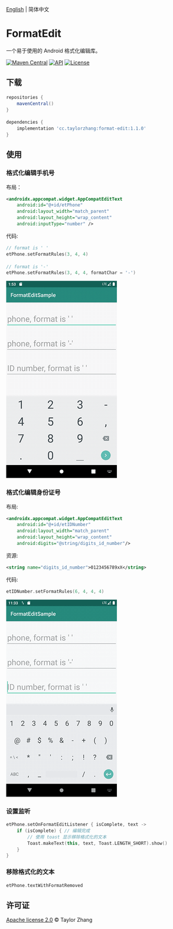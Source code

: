 [English](./README.md) | 简体中文

# FormatEdit

一个易于使用的 Android 格式化编辑库。

[![Maven Central](https://img.shields.io/maven-central/v/cc.taylorzhang/format-edit.svg?style=flat)](https://search.maven.org/artifact/cc.taylorzhang/format-edit)
[![API](https://img.shields.io/badge/API-14%2B-brightgreen.svg?style=flat)](https://android-arsenal.com/api?level=14)
[![License](https://img.shields.io/badge/License-Apache--2.0-brightgreen.svg?style=flat)](LICENSE)

## 下载

```groovy
repositories {
    mavenCentral()
}

dependencies {
    implementation 'cc.taylorzhang:format-edit:1.1.0'
}
```

## 使用

### 格式化编辑手机号

布局：

```xml
<androidx.appcompat.widget.AppCompatEditText
    android:id="@+id/etPhone"
    android:layout_width="match_parent"
    android:layout_height="wrap_content"
    android:inputType="number" />
```

代码:

```kotlin
// format is ' '
etPhone.setFormatRules(3, 4, 4)

// format is '-'
etPhone.setFormatRules(3, 4, 4, formatChar = '-')
```

![](screenshots/format_edit_phone.gif)

### 格式化编辑身份证号

布局:

```xml
<androidx.appcompat.widget.AppCompatEditText
    android:id="@+id/etIDNumber"
    android:layout_width="match_parent"
    android:layout_height="wrap_content"
    android:digits="@string/digits_id_number"/>
```

资源:

```xml
<string name="digits_id_number">0123456789xX</string>
```

代码:

```kotlin
etIDNumber.setFormatRules(6, 4, 4, 4)
```

![](screenshots/format_edit_id_number.gif)

### 设置监听

```kotlin
etPhone.setOnFormatEditListener { isComplete, text ->
    if (isComplete) { // 编辑完成
        // 使用 toast 显示移除格式化的文本
        Toast.makeText(this, text, Toast.LENGTH_SHORT).show()
    }
}
```

### 移除格式化的文本

```kotlin
etPhone.textWithFormatRemoved
```

## 许可证

[Apache license 2.0](LICENSE) © Taylor Zhang